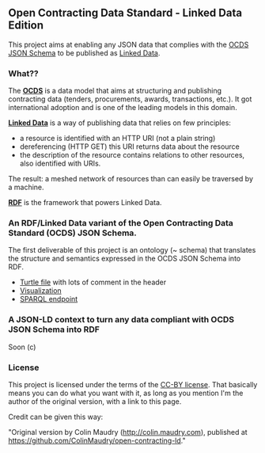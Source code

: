 ## Open Contracting Data Standard - Linked Data Edition

This project aims at enabling any JSON data that complies with the [OCDS JSON Schema](http://standard.open-contracting.org/latest/en/schema/) to be published as [Linked Data](https://www.w3.org/standards/semanticweb/data).

### What??

The **[OCDS](http://standard.open-contracting.org/latest/en/)** is a data model that aims at structuring and publishing contracting data (tenders, procurements, awards, transactions, etc.). It got international adoption and is one of the leading models in this domain.

**[Linked Data](https://www.w3.org/standards/semanticweb/data)** is a way of publishing data that relies on few principles:

- a resource is identified with an HTTP URI (not a plain string)
- dereferencing (HTTP GET) this URI returns data about the resource
- the description of the resource contains relations to other resources, also identified with URIs.

The result: a meshed network of resources than can easily be traversed by a machine.

**[RDF](https://www.w3.org/TR/2014/NOTE-rdf11-primer-20140225/#section-Introduction)** is the framework that powers Linked Data.

### An RDF/Linked Data variant of the Open Contracting Data Standard (OCDS) JSON Schema.

The first deliverable of this project is an ontology (~ schema) that translates the structure and semantics expressed in the OCDS JSON Schema into RDF.

- [Turtle file](https://github.com/ColinMaudry/open-contracting-ld/blob/master/ocds.ttl) with lots of comment in the header
- [Visualization](http://vowl.visualdataweb.org/webvowl/index.html#iri=https://raw.githubusercontent.com/ColinMaudry/open-contracting-ld/master/ocds.ttl)
- [SPARQL endpoint](http://dydra.com/colin-maudry/ocds/sparql)

### A JSON-LD context to turn any data compliant with OCDS JSON Schema into RDF

Soon (c)

### License

This project is licensed under the terms of the [CC-BY license](https://creativecommons.org/licenses/by/2.0/). That basically means you can do what you want with it, as long as you mention I'm the author of the original version, with a link to this page.

Credit can be given this way:

"Original version by Colin Maudry (http://colin.maudry.com), published at https://github.com/ColinMaudry/open-contracting-ld."
